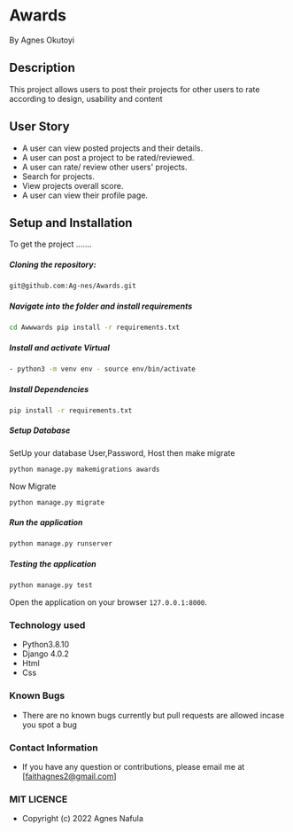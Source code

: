 # Awards
By Agnes Okutoyi
  
## Description  
This project allows users to post their projects for other users to rate according to design, usability and content 

## User Story  
  
* A user can view posted projects and their details.  
* A user can post a project to be rated/reviewed. 
* A user can rate/ review other users' projects.  
* Search for projects.  
* View projects overall score.
* A user can view their profile page.  
  
  
## Setup and Installation  
To get the project .......  
  
##### Cloning the repository:  
 ```bash 
 git@github.com:Ag-nes/Awards.git
```
##### Navigate into the folder and install requirements  
 ```bash 
cd Awwwards pip install -r requirements.txt 
```
##### Install and activate Virtual  
 ```bash 
- python3 -m venv env - source env/bin/activate  
```  
##### Install Dependencies  
 ```bash 
 pip install -r requirements.txt 
```  
 ##### Setup Database  
  SetUp your database User,Password, Host then make migrate  
 ```bash 
python manage.py makemigrations awards
 ``` 
 Now Migrate  
 ```bash 
 python manage.py migrate 
```
##### Run the application  
 ```bash 
 python manage.py runserver 
``` 
##### Testing the application  
 ```bash 
 python manage.py test 
```
Open the application on your browser `127.0.0.1:8000`.  
  

### Technology used  
  
* Python3.8.10
* Django 4.0.2
* Html
* Css


### Known Bugs  
* There are no known bugs currently but pull requests are allowed incase you spot a bug  
  
### Contact Information   
* If you have any question or contributions, please email me at [faithagnes2@gmail.com]  
  

### MIT LICENCE
 * Copyright (c) 2022 Agnes Nafula


